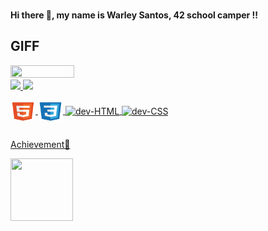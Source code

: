 ### <h4>Hi there 👋, my name is Warley Santos, 42 school camper !!</h4>

## GIFF
<div>
    <a display="flex" height= 400px; justify-content= "center" overflow= "hidden">
    <img flex= "none" width= 45%; height= 60%; src="https://media.giphy.com/media/12KDixncjK6l7G/giphy.gif?cid=ecf05e47rme0ngyzywbpzdrnlidk8klu2zmh1sx9tx4xabid&rid=giphy.gif&ct=g" />
    </a>
</div>

<div>
  <a href="https://github.com/warley-juneo">
  <img height="160em" src="https://github-readme-stats.vercel.app/api?username=warley-juneo&show_icons=true&theme=dracula&include_all_commits=true&count_private=true"/>
  <img height="160em" src="https://github-readme-stats.vercel.app/api/top-langs/?username=warley-juneo&layout=compact&langs_count=7&theme=dracula"/>
</div>


  
<div style="display: inline_block"><br>
  <img align="center" alt="dev-HTML" height="30" width="40" src="https://raw.githubusercontent.com/devicons/devicon/master/icons/html5/html5-original.svg">
  <img align="center" alt="dev-CSS" height="30" width="40" src="https://raw.githubusercontent.com/devicons/devicon/master/icons/css3/css3-original.svg">
  <img align="center" alt="dev-HTML" height="30" width="40" src="https://cdn.jsdelivr.net/gh/devicons/devicon/icons/c/c-original.svg">
  <img align="center" alt="dev-CSS" height="30" width="40" src="https://icongr.am/devicon/python-original.svg?size=128&color=currentColor">
</div>
  
  ##
  
Achievement🥇 
 <div>
  <a href="https://github.com/Warley-Juneo/42Exercicios"><img height="100" width="100" src="https://game.42sp.org.br/static/assets/achievements/libftm.png" ></a>
 </div>
  
